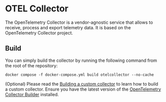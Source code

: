 # OTEL Collector

The OpenTelemetry Collector is a vendor-agnostic service that allows to receive, process and export telemetry data. It is based on the OpenTelemetry Collector project.

## Build

You can simply build the collector by running the following command from the root of the repository:

```shell
docker compose -f docker-compose.yml build otelcollector --no-cache
```

(Optional) Please read the [Building a custom collector](https://opentelemetry.io/docs/collector/custom-collector/) to learn how to build a custom collector.
Ensure you have the latest version of the [OpenTelemetry Collector Builder](https://github.com/open-telemetry/opentelemetry-collector/releases/tag/cmd%2Fbuilder%2Fv0.81.0) installed.
